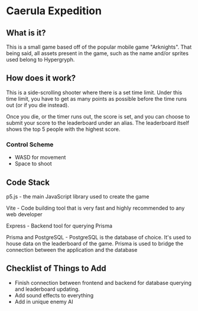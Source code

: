 # Caerula Expedition

## What is it?

This is a small game based off of the popular mobile game "Arknights". That being said, all assets present in the game, such as the name and/or sprites used belong to Hypergryph.

## How does it work?

This is a side-scrolling shooter where there is a set time limit. Under this time limit, you have to get as many points as possible before the time runs out (or if you die instead).

Once you die, or the timer runs out, the score is set, and you can choose to submit your score to the leaderboard under an alias. The leaderboard itself shows the top 5 people with the highest score.

### Control Scheme

- WASD for movement
- Space to shoot

## Code Stack

p5.js - the main JavaScript library used to create the game

Vite - Code building tool that is very fast and highly recommended to any web developer

Express - Backend tool for querying Prisma

Prisma and PostgreSQL - PostgreSQL is the database of choice. It's used to house data on the leaderboard of the game. Prisma is used to bridge the connection between the application and the database

## Checklist of Things to Add

- Finish connection between frontend and backend for database querying and leaderboard updating.
- Add sound effects to everything
- Add in unique enemy AI
